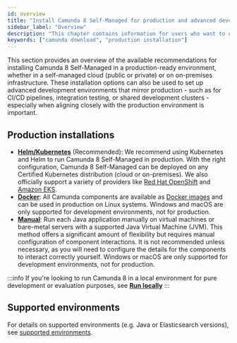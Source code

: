 ```yaml
---
id: overview
title: "Install Camunda 8 Self-Managed for production and advanced development setups"
sidebar_label: "Overview"
description: "This chapter contains information for users who want to deploy and run Camunda 8 Self-Managed in their self-managed cloud or own on-premise infrastructure in a production and advanced development environment."
keywords: ["camunda download", "production installation"]
---
```


This section provides an overview of the available recommendations for installing Camunda 8 Self-Managed in a production-ready environment, whether in a self-managed cloud (public or private) or on on-premises infrastructure. These installation options can also be used to set up advanced development environments that mirror production - such as for CI/CD pipelines, integration testing, or shared development clusters - especially when aligning closely with the production environment is important.

## Production installations

- [**Helm/Kubernetes**](./install.md) (Recommended): We recommend using Kubernetes and Helm to run Camunda 8 Self-Managed in production. With the right configuration, Camunda 8 Self-Managed can be deployed on any Certified Kubernetes distribution (cloud or on-premises). We also officially support a variety of providers like [Red Hat OpenShift](./deploy/openshift/redhat-openshift.md) and [Amazon EKS](./deploy/amazon/amazon-eks/amazon-eks.md).
- [**Docker**](./deploy/other/docker.md): All Camunda components are available as [Docker images](https://hub.docker.com/u/camunda) and can be used in production on Linux systems. Windows and macOS are only supported for development environments, not for production.
- [**Manual**](./deploy/local/manual.md): Run each Java application manually on virtual machines or bare-metal servers with a supported Java Virtual Machine (JVM). This method offers a significant amount of flexibility but requires manual configuration of component interactions. It is not recommended unless necessary, as you will need to configure the details for the components to interact correctly yourself. Windows or macOS are only supported for development environments, not for production.

:::info
If you're looking to run Camunda 8 in a local environment for pure development or evaluation purposes, see [**Run locally**](../run-locally/index.md)
:::

## Supported environments

For details on supported environments (e.g. Java or Elasticsearch versions), see [supported environments](/reference/supported-environments.md).
